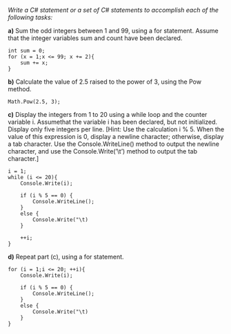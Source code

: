 *Write a C# statement or a set of C# statements to accomplish each of the following tasks:*

**a)** Sum the odd integers between 1 and 99, using a for statement. Assume that the integer variables sum and count have been declared.

```
int sum = 0;
for (x = 1;x <= 99; x += 2){
    sum += x;
}
```

**b)** Calculate the value of 2.5 raised to the power of 3, using the Pow method.

```
Math.Pow(2.5, 3);
```

**c)** Display the integers from 1 to 20 using a while loop and the counter variable i. Assumethat the variable i has been declared, but not initialized. Display only five integers per line. [Hint: Use the calculation i % 5. When the value of this expression is 0, display a newline  character;  otherwise,  display  a  tab  character.  Use  the  Console.WriteLine() method to output the newline character, and use the Console.Write(’\t’) method to output the tab character.]

```
i = 1;
while (i <= 20){
    Console.Write(i);

    if (i % 5 == 0) {
        Console.WriteLine();
    }
    else {
        Console.Write("\t)
    }

    ++i;
}
```

**d)** Repeat part (c), using a for statement.

```
for (i = 1;i <= 20; ++i){
    Console.Write(i);

    if (i % 5 == 0) {
        Console.WriteLine();
    }
    else {
        Console.Write("\t)
    }
}
```